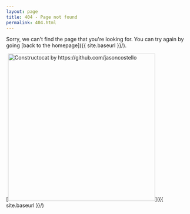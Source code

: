 ```yaml
---
layout: page
title: 404 - Page not found
permalink: 404.html
---
```


Sorry, we can't find the page that you're looking for. You can try again by going [back to the homepage]({{ site.baseurl }}/).

[<img src="{{ site.baseurl }}/img/404.jpg" alt="Constructocat by https://github.com/jasoncostello" width="400px" />]({{ site.baseurl }}/)
